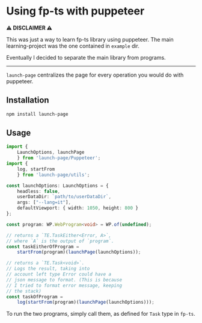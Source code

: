 # Using fp-ts with puppeteer

**:warning: DISCLAIMER :warning:**

This was just a way to learn fp-ts library using puppeteer. The main learning-project was the one contained in `example` dir.

Eventually I decided to separate the main library from programs.

---
`launch-page` centralizes the page for every operation you would do with puppeteer.

## Installation

```bash
npm install launch-page
```

## Usage

```ts
import { 
    LaunchOptions, launchPage
    } from 'launch-page/Puppeteer';
import { 
    log, startFrom 
    } from 'launch-page/utils';

const launchOptions: LaunchOptions = {
    headless: false,
    userDataDir: `path/to/userDataDir`,
    args: ["--lang=it"],
    defaultViewport: { width: 1050, height: 800 }
};

const program: WP.WebProgram<void> = WP.of(undefined);

// returns a `TE.TaskEither<Error, A>`,
// where `A` is the output of `program`.
const taskEitherOfProgram = 
    startFrom(program)(launchPage(launchOptions));

// returns a `TE.Task<void>`.
// Logs the result, taking into 
// account left type Error could have a 
// json message to format. (This is because
// I tried to format error message, keeping
// the stack)
const taskOfProgram = 
    log(startFrom(program)(launchPage(launchOptions)));
```

To run the two programs, simply call them, as defined for `Task` type in `fp-ts`.
